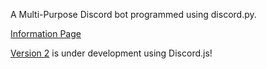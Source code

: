 A Multi-Purpose Discord bot programmed using discord.py.

[Information Page](https://top.gg/bot/521086131132039169)

[Version 2](https://github.com/anventia/ARBV2) is under development using Discord.js!
